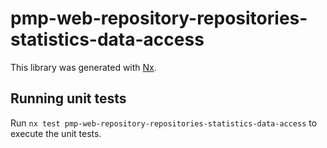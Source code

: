 # pmp-web-repository-repositories-statistics-data-access

This library was generated with [Nx](https://nx.dev).

## Running unit tests

Run `nx test pmp-web-repository-repositories-statistics-data-access` to execute the unit tests.
